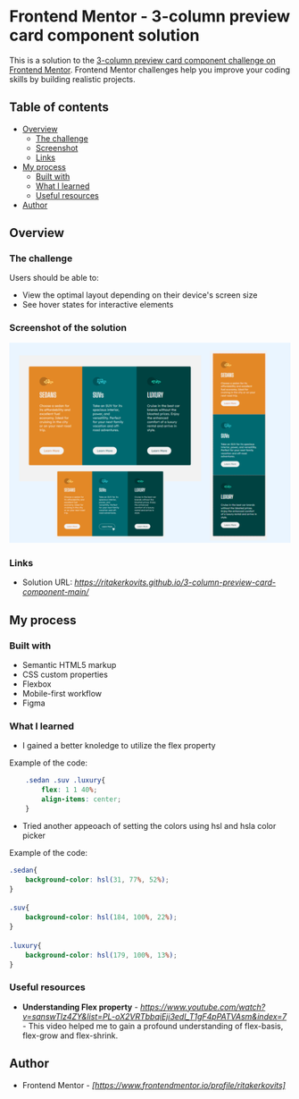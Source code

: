 # Frontend Mentor - 3-column preview card component solution

This is a solution to the [3-column preview card component challenge on Frontend Mentor](https://www.frontendmentor.io/challenges/3column-preview-card-component-pH92eAR2-). Frontend Mentor challenges help you improve your coding skills by building realistic projects. 

## Table of contents

- [Overview](#overview)
  - [The challenge](#the-challenge)
  - [Screenshot](#screenshot)
  - [Links](#links)
- [My process](#my-process)
  - [Built with](#built-with)
  - [What I learned](#what-i-learned)
  - [Useful resources](#useful-resources)
- [Author](#author)




## Overview

### The challenge

Users should be able to:

- View the optimal layout depending on their device's screen size
- See hover states for interactive elements

### Screenshot of the solution

![](./solution/screenshot.png)




### Links

- Solution URL: _https://ritakerkovits.github.io/3-column-preview-card-component-main/_

## My process

### Built with

- Semantic HTML5 markup
- CSS custom properties
- Flexbox
- Mobile-first workflow
- Figma 


### What I learned


- I gained a better knoledge to utilize the flex property

Example of the code:
```css
    .sedan .suv .luxury{
        flex: 1 1 40%;
        align-items: center;
    }
```

- Tried another appeoach of setting the colors using hsl and hsla color picker

Example of the code:
```css
.sedan{
    background-color: hsl(31, 77%, 52%);
}

.suv{
    background-color: hsl(184, 100%, 22%);
}

.luxury{
    background-color: hsl(179, 100%, 13%);
}
```


### Useful resources

- **Understanding Flex property** - _https://www.youtube.com/watch?v=sanswTlz4ZY&list=PL-oX2VRTbbqiEji3edl_T1gF4pPATVAsm&index=7_ - This video helped me to gain a profound understanding of flex-basis, flex-grow and flex-shrink.



## Author

- Frontend Mentor - _[https://www.frontendmentor.io/profile/ritakerkovits]_


